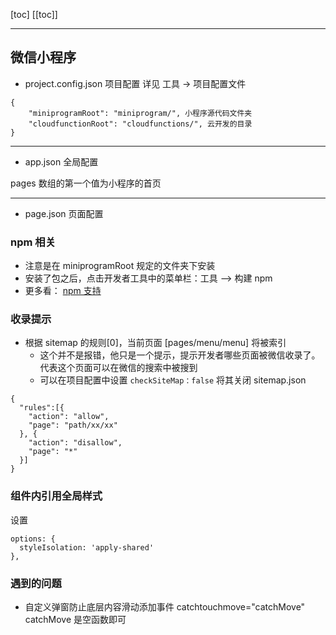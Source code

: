 [toc]
[[toc]]

---

## 微信小程序

- project.config.json 项目配置
详见 工具 -> 项目配置文件
```
{
	"miniprogramRoot": "miniprogram/", 小程序源代码文件夹
	"cloudfunctionRoot": "cloudfunctions/", 云开发的目录
}
```

---

- app.json 全局配置

pages 数组的第一个值为小程序的首页

---

- page.json 页面配置


### npm 相关

- 注意是在 miniprogramRoot 规定的文件夹下安装
- 安装了包之后，点击开发者工具中的菜单栏：工具 --> 构建 npm
- 更多看： [npm 支持](https://developers.weixin.qq.com/miniprogram/dev/devtools/npm.html?search-key=npm)


### 收录提示
- 根据 sitemap 的规则[0]，当前页面 [pages/menu/menu] 将被索引
  - 这个并不是报错，他只是一个提示，提示开发者哪些页面被微信收录了。代表这个页面可以在微信的搜索中被搜到
  - 可以在项目配置中设置 `checkSiteMap：false` 将其关闭
sitemap.json
```
{
  "rules":[{
    "action": "allow",
    "page": "path/xx/xx"
  }, {
    "action": "disallow",
    "page": "*"
  }]
}
```

### 组件内引用全局样式

设置
```
options: {
  styleIsolation: 'apply-shared'
},
```



### 遇到的问题

- 自定义弹窗防止底层内容滑动添加事件 catchtouchmove="catchMove" catchMove 是空函数即可